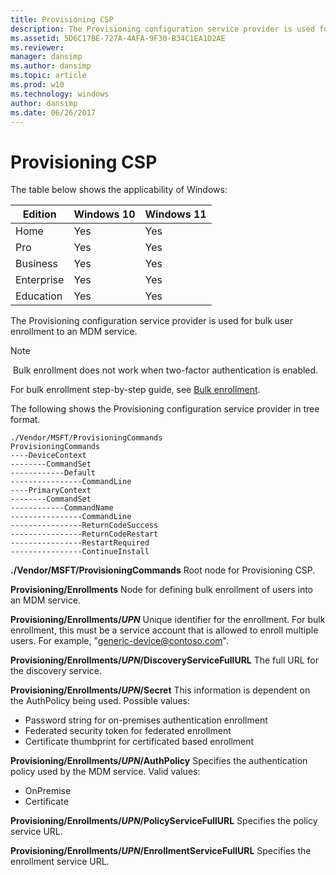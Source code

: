 ```yaml
---
title: Provisioning CSP
description: The Provisioning configuration service provider is used for bulk user enrollment to an MDM service.
ms.assetid: 5D6C17BE-727A-4AFA-9F30-B34C1EA1D2AE
ms.reviewer: 
manager: dansimp
ms.author: dansimp
ms.topic: article
ms.prod: w10
ms.technology: windows
author: dansimp
ms.date: 06/26/2017
---
```


# Provisioning CSP

The table below shows the applicability of Windows:

|Edition|Windows 10|Windows 11|
|--- |--- |--- |
|Home|Yes|Yes|
|Pro|Yes|Yes|
|Business|Yes|Yes|
|Enterprise|Yes|Yes|
|Education|Yes|Yes|

The Provisioning configuration service provider is used for bulk user enrollment to an MDM service.

> [!NOTE]
> Bulk enrollment does not work when two-factor authentication is enabled.

For bulk enrollment step-by-step guide, see [Bulk enrollment](bulk-enrollment-using-windows-provisioning-tool.md).

The following shows the Provisioning configuration service provider in tree format.

```
./Vendor/MSFT/ProvisioningCommands
ProvisioningCommands
----DeviceContext
--------CommandSet
------------Default
----------------CommandLine
----PrimaryContext
--------CommandSet
------------CommandName
----------------CommandLine
----------------ReturnCodeSuccess
----------------ReturnCodeRestart
----------------RestartRequired
----------------ContinueInstall
```

<a href="" id="--vendor-msft"></a>**./Vendor/MSFT/ProvisioningCommands**
Root node for Provisioning CSP.

<a href="" id="provisioning-enrollments"></a>**Provisioning/Enrollments**
Node for defining bulk enrollment of users into an MDM service.

<a href="" id="provisioning-enrollments-upn"></a>**Provisioning/Enrollments/_UPN_**
Unique identifier for the enrollment. For bulk enrollment, this must be a service account that is allowed to enroll multiple users. For example, "generic-device@contoso.com".

<a href="" id="provisioning-enrollments-upn-discoveryservicefullurl"></a>**Provisioning/Enrollments/*UPN*/DiscoveryServiceFullURL**
The full URL for the discovery service.

<a href="" id="provisioning-enrollments-upn-secret"></a>**Provisioning/Enrollments/*UPN*/Secret**
This information is dependent on the AuthPolicy being used. Possible values:

- Password string for on-premises authentication enrollment
- Federated security token for federated enrollment
- Certificate thumbprint for certificated based enrollment

<a href="" id="provisioning-enrollments-upn-authpolicy"></a>**Provisioning/Enrollments/*UPN*/AuthPolicy**
Specifies the authentication policy used by the MDM service. Valid values:

- OnPremise
- Certificate

<a href="" id="provisioning-enrollments-upn-policyservicefullurl"></a>**Provisioning/Enrollments/*UPN*/PolicyServiceFullURL**
Specifies the policy service URL.

<a href="" id="provisioning-enrollments-upn-enrollmentservicefullurl"></a>**Provisioning/Enrollments/*UPN*/EnrollmentServiceFullURL**
Specifies the enrollment service URL.
